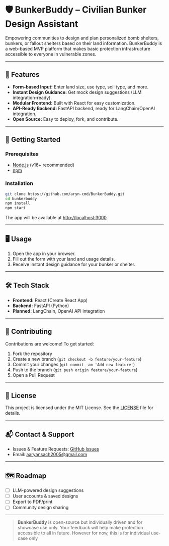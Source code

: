 # 🛡️ BunkerBuddy – Civilian Bunker Design Assistant

Empowering communities to design and plan personalized bomb shelters, bunkers, or fallout shelters based on their land information. BunkerBuddy is a web-based MVP platform that makes basic protection infrastructure accessible to everyone in vulnerable zones.

---

## 🌟 Features

- **Form-based Input:** Enter land size, use type, soil type, and more.
- **Instant Design Guidance:** Get mock design suggestions (LLM integration-ready).
- **Modular Frontend:** Built with React for easy customization.
- **API-Ready Backend:** FastAPI backend, ready for LangChain/OpenAI integration.
- **Open Source:** Easy to deploy, fork, and contribute.

---

## 🚀 Getting Started

### Prerequisites
- [Node.js](https://nodejs.org/) (v16+ recommended)
- [npm](https://www.npmjs.com/)

### Installation

```bash
git clone https://github.com/aryn-cmd/BunkerBuddy.git
cd bunkerbuddy
npm install
npm start
```

The app will be available at [http://localhost:3000](http://localhost:3000).

---

## 🖥️ Usage

1. Open the app in your browser.
2. Fill out the form with your land and usage details.
3. Receive instant design guidance for your bunker or shelter.

---

## 🛠️ Tech Stack

- **Frontend:** React (Create React App)
- **Backend:** FastAPI (Python)
- **Planned:** LangChain, OpenAI API integration

---

## 🤝 Contributing

Contributions are welcome! To get started:

1. Fork the repository
2. Create a new branch (`git checkout -b feature/your-feature`)
3. Commit your changes (`git commit -am 'Add new feature'`)
4. Push to the branch (`git push origin feature/your-feature`)
5. Open a Pull Request

---

## 📄 License

This project is licensed under the MIT License. See the [LICENSE](../LICENSE) file for details.

---

## 📬 Contact & Support

- Issues & Feature Requests: [GitHub Issues](https://github.com/aryn-cmd/BunkerBuddy/issues)
- Email: aaryansach2005@gmail.com

---

## 🗺️ Roadmap

- [ ] LLM-powered design suggestions
- [ ] User accounts & saved designs
- [ ] Export to PDF/print
- [ ] Community design sharing

---

> **BunkerBuddy** is open-source but individually driven and for showcase use only. Your feedback will help make protection accessible to all in future. However for now, this is for individual use-case only 
